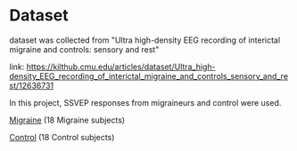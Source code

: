 # Dataset

dataset was collected from 
"Ultra high-density EEG recording of interictal migraine and controls: sensory and rest"

link: https://kilthub.cmu.edu/articles/dataset/Ultra_high-density_EEG_recording_of_interictal_migraine_and_controls_sensory_and_rest/12636731

In this project, SSVEP responses from migraineurs and control were used.

[Migraine](https://drive.google.com/drive/folders/11s6nZlc7vT3LAmCsi9fv24Vgg-NWR9Hv?usp=sharing) (18 Migraine subjects)

[Control](https://drive.google.com/drive/folders/11v-6jAimU0NAu_6FUbXC3j4yJtd4440t?usp=sharing) (18 Control subjects)

